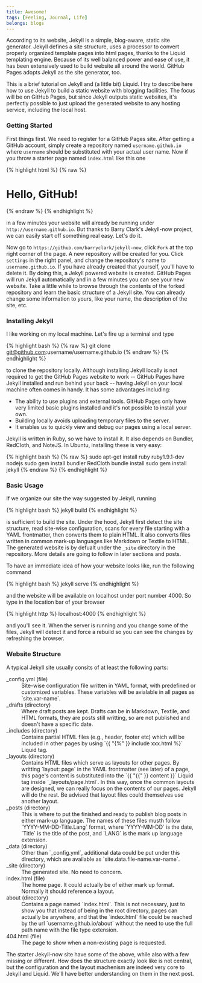 ```yaml
---
title: Awesome!
tags: [Feeling, Journal, Life]
belongs: blogs
---
```


According to its website, Jekyll is a simple, blog-aware, static site generator. Jekyll defines a site structure, uses a processor to convert properly organized template pages into html pages, thanks to the Liquid templating engine. Because of its well balanced power and ease of use, it has been extensively used to build website all around the world. GitHub Pages adopts Jekyll as the site generator, too.

This is a brief tutorial on Jekyll and (a little bit) Liquid. I try to describe here how to use Jekyll to build a static website with blogging facilities. The focus will be on GitHub Pages, but since Jekyll outputs static websites, it's perfectly possible to just upload the generated website to any hosting service, including the local host.

### Getting Started
First things first. We need to register for a GitHub Pages site. After getting a GitHub account, simply create a repository named `username.github.io` where `username` should be substituted with your actual user name. Now if you throw a starter page named `index.html` like this one

{% highlight html %}
{% raw %}
<!DOCTYPE html>
<html>
    <body>
        <h1>Hello, GitHub!</h1>
    </body>
</html>
{% endraw %}
{% endhighlight %}

in a few minutes your website will already be running under `http://username.github.io`. But thanks to Barry Clark's Jekyll-now project, we can easily start off something real easy. Let's do it.

Now go to `https://github.com/barryclark/jekyll-now`, click `Fork` at the top right corner of the page. A new repository will be created for you. Click `settings` in the right panel, and change the repository's name to `username.github.io`. If you have already created that yourself, you'll have to delete it. By doing this, a Jekyll powered website is created. GitHub Pages will run Jekyll automatically and in a few minutes you can see your new website. Take a little while to browse through the contents of the forked repository and learn the basic structure of a Jekyll site. You can already change some information to yours, like your name, the description of the site, etc.

### Installing Jekyll
I like working on my local machine. Let's fire up a terminal and type

{% highlight bash %}
{% raw %}
git clone git@github.com:username/username.github.io
{% endraw %}
{% endhighlight %}

to clone the repository locally. Although installing Jekyll locally is not required to get the GitHub Pages website to work -- GitHub Pages have Jekyll installed and run behind your back -- having Jekyll on your local machine often comes in handy. It has some advantages including:

+ The ability to use plugins and external tools. GitHub Pages only have very limited basic plugins installed and it's not possible to install your own.
+ Building locally avoids uploading temporary files to the server.
+ It enables us to quickly view and debug our pages using a local server.

Jekyll is written in Ruby, so we have to install it. It also depends on Bundler, RedCloth, and NoteJS. In Ubuntu, installing these is very easy:

{% highlight bash %}
{% raw %}
sudo apt-get install ruby ruby1.9.1-dev nodejs
sudo gem install bundler RedCloth
bundle install
sudo gem install jekyll
{% endraw %}
{% endhighlight %}

### Basic Usage
If we organize our site the way suggested by Jekyll, running

{% highlight bash %}
jekyll build
{% endhighlight %}

is sufficient to build the site. Under the hood, Jekyll first detect the site structure, read site-wise configuration, scans for every file starting with a YAML frontmatter, then converts them to plain HTML. It also converts files written in common mark-up languages like Markdown or Textile to HTML. The generated website is by defualt under the `_site` directory in the repository. More details are going to follow in later sections and posts. 

To have an immediate idea of how your website looks like, run the following command

{% highlight bash %}
jekyll serve
{% endhighlight %}

and the website will be available on localhost under port number 4000. So type in the location bar of your browser

{% highlight http %}
localhost:4000
{% endhighlight %}

and you'll see it. When the server is running and you change some of the files, Jekyll will detect it and force a rebuild so you can see the changes by refreshing the browser.

### Website Structure
A typical Jekyll site usually consits of at least the following parts:

<dl>
    <dt>_config.yml (file)</dt>
    <dd>Site-wise configuration file written in YAML format, with predefined or customized variables. These variables will be avialable in all pages as `site.var-name`.</dd>
    <dt>_drafts (directory)</dt>
    <dd>Where draft posts are kept. Drafts can be in Markdown, Textile, and HTML formats, they are posts still writting, so are not published and doesn't have a specific date.</dd>
    <dt>_includes (directory)</dt>
    <dd>Contains partial HTML files (e.g., header, footer etc) which will be included in other pages by using `{{ "{%" }} include xxx.html %}` Liquid tag.</dd>
    <dt>_layouts (directory)</dt>
    <dd>Contains HTML files which serve as layouts for other pages. By writting `layout: page` in the YAML frontmatter (see later) of a page, this page's content is substituted into the `{{ "{{" }} content }}` Liquid tag inside `_layouts/page.html`. In this way, once the common layouts are designed, we can really focus on the contents of our pages. Jekyll will do the rest. Be advised that layout files could themselves use another layout.</dd>
    <dt>_posts (directory)</dt>
    <dd>This is where to put the finished and ready to publish blog posts in either mark-up language. The names of these files musth follow `YYYY-MM-DD-Title.Lang` format, where `YYYY-MM-DD` is the date, `Title` is the title of the post, and `LANG` is the mark up language extension.</dd>
    <dt>_data (directory)</dt>
    <dd>Other than `_config.yml`, additional data could be put under this directory, which are available as `site.data.file-name.var-name`.</dd>
    <dt>_site (directory)</dt>
    <dd>The generated site. No need to concern.</dd>
    <dt>index.html (file)</dt>
    <dd>The home page. It could actually be of either mark up format. Normally it should reference a layout.</dd>
    <dt>about (directory)</dt>
    <dd>Contains a page named `index.html`. This is not necessary, just to show you that instead of being in the root directory, pages can actually be anywhere, and that the `index.html` file could be reached by the url `username.github.io/about` without the need to use the full path name with the file type extension.</dd>
    <dt>404.html (file)</dt>
    <dd>The page to show when a non-existing page is requested.</dd>
</dl>

The starter Jekyll-now site have some of the above, while also with a few missing or different. How does the structure exactly look like is not central, but the configuration and the layout machenism are indeed very core to Jekyll and Liquid. We'll have better understanding on them in the next post.
